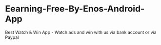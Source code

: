 # Eearning-Free-By-Enos-Android-App
Best Watch &amp; Win App - Watch ads and win with us via bank account or via Paypal
